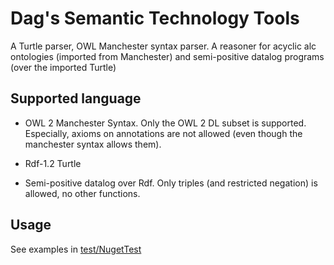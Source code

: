 # Dag's Semantic Technology Tools
A Turtle parser, OWL Manchester syntax parser. A reasoner for acyclic alc ontologies (imported from Manchester)  and semi-positive datalog programs (over the imported Turtle)

## Supported language
* OWL 2 Manchester Syntax. Only the OWL 2 DL subset is supported. Especially, axioms on annotations are not allowed (even though the manchester syntax allows them).

* Rdf-1.2 Turtle

* Semi-positive datalog over Rdf. Only triples (and restricted negation) is allowed, no other functions.

## Usage
See examples in [test/NugetTest](test/NugetTest)
